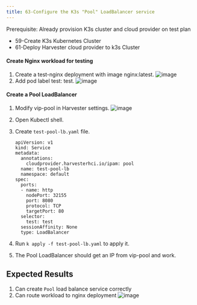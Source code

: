 ```yaml
---
title: 63-Configure the K3s "Pool" LoadBalancer service
---
```

Prerequisite: 
Already provision K3s cluster and cloud provider on test plan 
* 59-Create K3s Kubernetes Cluster 
* 61-Deploy Harvester cloud provider to k3s Cluster 

#### Create Nginx workload for testing
1. Create a test-nginx deployment with image nginx:latest.
  ![image](https://user-images.githubusercontent.com/29251855/158512919-a35a079a-aa75-4ce8-bac6-a79438a2e112.png)  
1. Add pod label test: test.
  ![image](https://user-images.githubusercontent.com/29251855/158513017-5afc909a-662a-4f4e-b867-2555241a2cbd.png)

#### Create a Pool LoadBalancer
1. Modify vip-pool in Harvester settings.
  ![image](https://user-images.githubusercontent.com/29251855/158514040-bfcd9ff3-964a-4511-94d7-a497ef88848f.png)

1. Open Kubectl shell.
1. Create `test-pool-lb.yaml` file.
    ```
    apiVersion: v1
    kind: Service
    metadata:
      annotations:
        cloudprovider.harvesterhci.io/ipam: pool
      name: test-pool-lb
      namespace: default
    spec:
      ports:
      - name: http
        nodePort: 32155
        port: 8080
        protocol: TCP
        targetPort: 80
      selector:
        test: test
      sessionAffinity: None
      type: LoadBalancer
    ```
1. Run `k apply -f test-pool-lb.yaml` to apply it.
1. The Pool LoadBalancer should get an IP from vip-pool and work.


## Expected Results
1. Can create `Pool` load balance service correctly
1. Can route workload to nginx deployment
  ![image](https://user-images.githubusercontent.com/29251855/158514315-1b570f64-fe18-400e-acc4-56d03bc30e61.png)